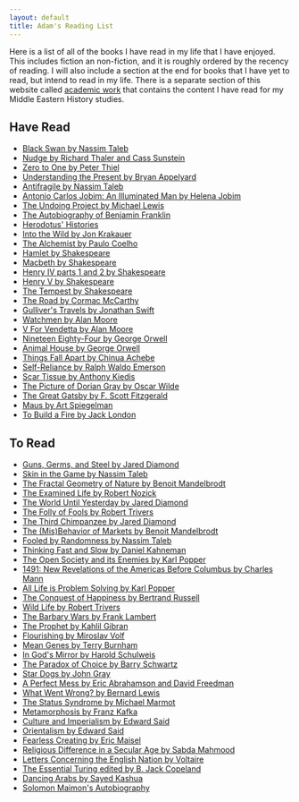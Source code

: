 ```yaml
---
layout: default
title: Adam's Reading List
---
```

Here is a list of all of the books I have read in my life that I have enjoyed. This includes fiction an non-fiction, and it is roughly ordered by the recency of reading. I will also include a section at the end for books that I have yet to read, but intend to read in my life. There is a separate section of this website called [academic work](/academic_work) that contains the content I have read for my Middle Eastern History studies.

## Have Read

* [Black Swan by Nassim Taleb](https://www.amazon.com/Black-Swan-Improbable-Robustness-Fragility/dp/081297381X/ref=sr_1_1?ie=UTF8&qid=1520699619&sr=8-1&keywords=black+swan+taleb)
* [Nudge by Richard Thaler and Cass Sunstein](https://www.amazon.com/Nudge-Improving-Decisions-Health-Happiness/dp/014311526X/ref=sr_1_4?s=books&ie=UTF8&qid=1520699629&sr=1-4&keywords=nudge+improving+decisions+about+health+wealth+and+happiness)
* [Zero to One by Peter Thiel](https://www.amazon.com/Zero-One-Notes-Startups-Future/dp/0804139296/ref=sr_1_4?s=books&ie=UTF8&qid=1520699637&sr=1-4&keywords=zero+to+one)
* [Understanding the Present by Bryan Appelyard](https://www.amazon.com/UNDERSTANDING-PRESENT-Bryan-Appleyard/dp/0385420714/ref=sr_1_1?s=books&ie=UTF8&qid=1520699648&sr=1-1&keywords=understanding+the+present)
* [Antifragile by Nassim Taleb](https://www.amazon.com/Antifragile-Things-That-Disorder-Incerto/dp/0812979680/ref=sr_1_1?s=books&ie=UTF8&qid=1520699660&sr=1-1&keywords=antifragile)
* [Antonio Carlos Jobim: An Illuminated Man by Helena Jobim ](https://www.amazon.com/Antonio-Carlos-Jobim-Illuminated-Man/dp/161780343X/ref=sr_1_1?s=books&ie=UTF8&qid=1520699675&sr=1-1&keywords=antonio+carlos+jobim+an+illuminated+man)
* [The Undoing Project by Michael Lewis](https://www.amazon.com/Undoing-Project-Friendship-Changed-Minds/dp/0393354776/ref=sr_1_1?s=books&ie=UTF8&qid=1520699686&sr=1-1&keywords=the+undoing+project)
* [The Autobiography of Benjamin Franklin](https://en.wikipedia.org/wiki/The_Autobiography_of_Benjamin_Franklin)
* [Herodotus' Histories](https://en.wikipedia.org/wiki/Histories_(Herodotus))
* [Into the Wild by Jon Krakauer](https://en.wikipedia.org/wiki/Into_the_Wild_(book))
* [The Alchemist by Paulo Coelho](https://en.wikipedia.org/wiki/The_Alchemist_(novel))
* [Hamlet by Shakespeare](https://en.wikipedia.org/wiki/Hamlet)
* [Macbeth by Shakespeare](https://en.wikipedia.org/wiki/Macbeth)
* [Henry IV parts 1 and 2 by Shakespeare](https://en.wikipedia.org/wiki/Henry_IV,_Part_1)
* [Henry V by Shakespeare](https://en.wikipedia.org/wiki/Henry_V_(play))
* [The Tempest by Shakespeare](https://en.wikipedia.org/wiki/The_Tempest)
* [The Road by Cormac McCarthy](https://en.wikipedia.org/wiki/The_Road)
* [Gulliver's Travels by Jonathan Swift](https://en.wikipedia.org/wiki/Gulliver's_Travels)
* [Watchmen by Alan Moore](https://en.wikipedia.org/wiki/Watchmen)
* [V For Vendetta by Alan Moore](https://en.wikipedia.org/wiki/V_for_Vendetta)
* [Nineteen Eighty-Four by George Orwell](https://en.wikipedia.org/wiki/Nineteen_Eighty-Four)
* [Animal House by George Orwell](https://en.wikipedia.org/wiki/Animal_Farm)
* [Things Fall Apart by Chinua Achebe](https://en.wikipedia.org/wiki/Things_Fall_Apart)
* [Self-Reliance by Ralph Waldo Emerson](https://en.wikipedia.org/wiki/Self-Reliance)
* [Scar Tissue by Anthony Kiedis](https://en.wikipedia.org/wiki/Scar_Tissue_(book))
* [The Picture of Dorian Gray by Oscar Wilde](https://en.wikipedia.org/wiki/The_Picture_of_Dorian_Gray)
* [The Great Gatsby by F. Scott Fitzgerald](https://en.wikipedia.org/wiki/The_Great_Gatsby)
* [Maus by Art Spiegelman](https://en.wikipedia.org/wiki/Maus)
* [To Build a Fire by Jack London](https://en.wikipedia.org/wiki/To_Build_a_Fire)

## To Read
* [Guns, Germs, and Steel by Jared Diamond](https://www.amazon.com/Guns-Germs-Steel-Fates-Societies/dp/0393354326/ref=sr_1_1?s=books&ie=UTF8&qid=1520700857&sr=1-1&keywords=Guns%2C+Germs%2C+and+Steel+by+Jared+Diamond)
* [Skin in the Game by Nassim Taleb](https://www.amazon.com/Skin-Game-Hidden-Asymmetries-Daily/dp/042528462X/ref=sr_1_2?s=books&ie=UTF8&qid=1520700866&sr=1-2&keywords=Skin+in+the+Game+by+Nassim+Taleb)
* [The Fractal Geometry of Nature by Benoit Mandelbrodt](https://www.amazon.com/Fractal-Geometry-Nature-Benoit-Mandelbrot/dp/0716711869/ref=sr_1_sc_1?s=books&ie=UTF8&qid=1520700875&sr=1-1-spell&keywords=The+Fractal+Geometry+of+Nature+by+Benoit+Mandelbrodt)
* [The Examined Life by Robert Nozick](https://www.amazon.com/Examined-Life-Philosophical-Meditations/dp/0671725017/ref=sr_1_1?s=books&ie=UTF8&qid=1520700887&sr=1-1&keywords=The+Examined+Life+by+Robert+Nozick)
* [The World Until Yesterday by Jared Diamond](https://www.amazon.com/World-Until-Yesterday-Traditional-Societies/dp/0143124404/ref=sr_1_1?s=books&ie=UTF8&qid=1520700898&sr=1-1&keywords=The+World+Until+Yesterday+by+Jared+Diamond)
* [The Folly of Fools by Robert Trivers](https://www.amazon.com/Folly-Fools-Logic-Deceit-Self-Deception/dp/0465085970/ref=sr_1_1?s=books&ie=UTF8&qid=1520700910&sr=1-1&keywords=The+Folly+of+Fools+by+Robert+Trivers)
* [The Third Chimpanzee by Jared Diamond](https://www.amazon.com/Third-Chimpanzee-Evolution-Future-Animal/dp/0060845503/ref=sr_1_1?s=books&ie=UTF8&qid=1520700920&sr=1-1&keywords=The+Third+Chimpanzee+by+Jared+Diamond)
* [The (Mis)Behavior of Markets by Benoit Mandelbrodt](https://www.amazon.com/Misbehavior-Markets-Fractal-Financial-Turbulence/dp/0465043577/ref=sr_1_sc_1?s=books&ie=UTF8&qid=1520700930&sr=1-1-spell&keywords=The+%28Mis%29Behavior+of+Markets+by+Benoit+Mandelbrodt)
* [Fooled by Randomness by Nassim Taleb](https://www.amazon.com/Fooled-Randomness-Hidden-Markets-Incerto/dp/0812975219/ref=sr_1_1?s=books&ie=UTF8&qid=1520700943&sr=1-1&keywords=Fooled+by+Randomness+by+Nassim+Taleb)
* [Thinking Fast and Slow by Daniel Kahneman](https://www.amazon.com/Thinking-Fast-Slow-Daniel-Kahneman/dp/0374533555/ref=sr_1_1?s=books&ie=UTF8&qid=1520700953&sr=1-1&keywords=Thinking+Fast+and+Slow+by+Daniel+Kahneman)
* [The Open Society and its Enemies by Karl Popper](https://www.amazon.com/Open-Society-Its-Enemies/dp/0691158134/ref=sr_1_1?s=books&ie=UTF8&qid=1520700962&sr=1-1&keywords=The+Open+Society+and+its+Enemies+by+Karl+Popper)
* [1491: New Revelations of the Americas Before Columbus by Charles Mann](https://www.amazon.com/1491-Revelations-Americas-Before-Columbus/dp/1400032059/ref=sr_1_1?s=books&ie=UTF8&qid=1520700975&sr=1-1&keywords=1491%3A+The+Americas+Before+Columbus+by+Charles+Mann)
* [All Life is Problem Solving by Karl Popper](https://www.amazon.com/Life-Problem-Solving-Karl-Popper/dp/0415249929/ref=sr_1_1?s=books&ie=UTF8&qid=1520700985&sr=1-1&keywords=All+Life+is+Problem+Solving+by+Karl+Popper)
* [The Conquest of Happiness by Bertrand Russell](https://www.amazon.com/Conquest-Happiness-Bertrand-Russell/dp/087140673X/ref=sr_1_1?s=books&ie=UTF8&qid=1520700994&sr=1-1&keywords=The+Conquest+of+Happiness+by+Bertrand+Russell)
* [Wild Life by Robert Trivers](https://www.amazon.com/Wild-Life-Adventures-Evolutionary-Biologist/dp/1938972120/ref=sr_1_1?s=books&ie=UTF8&qid=1520701004&sr=1-1&keywords=Wild+Life+by+Robert+Trivers)
* [The Barbary Wars by Frank Lambert](https://www.amazon.com/Barbary-Wars-American-Independence-Atlantic/dp/0809028115/ref=sr_1_1?s=books&ie=UTF8&qid=1520700358&sr=1-1&keywords=the+barbary+wars)
* [The Prophet by Kahlil Gibran](https://www.amazon.com/Prophet-Borzoi-Book-Kahlil-Gibran/dp/0394404289/ref=sr_1_1?s=books&ie=UTF8&qid=1520701015&sr=1-1&keywords=The+Prophet+by+Kahlil+Gibran)
* [Flourishing by Miroslav Volf](https://www.amazon.com/Flourishing-Need-Religion-Globalized-World/dp/0300227132/ref=sr_1_1?s=books&ie=UTF8&qid=1520701024&sr=1-1&keywords=Flourishing+by+Miroslav+Volf)
* [Mean Genes by Terry Burnham](https://www.amazon.com/Mean-Genes-Taming-Primal-Instincts/dp/0142000078/ref=sr_1_2?s=books&ie=UTF8&qid=1520700402&sr=1-2&keywords=mean+genes)
* [In God's Mirror by Harold Schulweis](https://www.amazon.com/Gods-Mirror-Reflections-Essays/dp/0881258059/ref=sr_1_1?s=books&ie=UTF8&qid=1520701035&sr=1-1&keywords=In+God%27s+Mirror+by+Harold+Schulweis)
* [The Paradox of Choice by Barry Schwartz](https://www.amazon.com/Paradox-Choice-More-Less-Revised/dp/0062449923/ref=sr_1_1?s=books&ie=UTF8&qid=1520700451&sr=1-1&keywords=the+paradox+of+choice)
* [Star Dogs by John Gray](https://www.amazon.com/Straw-Dogs-Thoughts-Humans-Animals/dp/0374270937/ref=sr_1_1?s=books&ie=UTF8&qid=1520700482&sr=1-1&keywords=straw+dogs)
* [A Perfect Mess by Eric Abrahamson and David Freedman](https://www.amazon.com/Perfect-Mess-Benefits-Cluttered-Fly/dp/0316114758/ref=sr_1_3?s=books&ie=UTF8&qid=1520700522&sr=1-3&keywords=a+perfect+mess)
* [What Went Wrong? by Bernard Lewis](https://www.amazon.com/What-Went-Wrong-Between-Modernity/dp/0060516054/ref=sr_1_1?s=books&ie=UTF8&qid=1520701048&sr=1-1&keywords=What+Went+Wrong%3F+by+Bernard+Lewis)
* [The Status Syndrome by Michael Marmot](https://www.amazon.com/Status-Syndrome-Standing-Affects-Longevity/dp/0805078541/ref=sr_1_1?s=books&ie=UTF8&qid=1520701058&sr=1-1&keywords=The+Status+Syndrome+by+Michael+Marmot)
* [Metamorphosis by Franz Kafka](https://www.amazon.com/Metamorphosis-Franz-Kafka/dp/1557427666/ref=sr_1_3?s=books&ie=UTF8&qid=1520701068&sr=1-3&keywords=Metamorphosis+by+Franz+Kafka)
* [Culture and Imperialism by Edward Said](https://www.amazon.com/Culture-Imperialism-Edward-W-Said/dp/0679750541/ref=sr_1_1?s=books&ie=UTF8&qid=1520701077&sr=1-1&keywords=Culture+and+Imperialism+by+Edward+Said)
* [Orientalism by Edward Said](https://www.amazon.com/Orientalism-Edward-W-Said/dp/039474067X/ref=sr_1_2?s=books&ie=UTF8&qid=1520701077&sr=1-2&keywords=Culture+and+Imperialism+by+Edward+Said)
* [Fearless Creating by Eric Maisel](https://www.amazon.com/Fearless-Creating-Step-Step-Completing/dp/0874778050/ref=sr_1_1?s=books&ie=UTF8&qid=1520700639&sr=1-1&keywords=fearless+creating)
* [Religious Difference in a Secular Age by Sabda Mahmood](https://www.amazon.com/Religious-Difference-Secular-Age-Minority/dp/0691153280/ref=sr_1_1?s=books&ie=UTF8&qid=1520700664&sr=1-1&keywords=mahmood+religious+difference+in+a+secular+age)
* [Letters Concerning the English Nation by Voltaire](https://www.amazon.com/Letters-Concerning-English-Nation-Classics/dp/019955532X/ref=sr_1_1?s=books&ie=UTF8&qid=1520701102&sr=1-1&keywords=Letters+Concerning+the+English+Nation+by+Voltaire)
* [The Essential Turing edited by B. Jack Copeland](https://www.amazon.com/Essential-Turing-Philosophy-Artificial-Intelligence/dp/0198250800/ref=sr_1_1?s=books&ie=UTF8&qid=1520700725&sr=1-1&keywords=essential+turing)
* [Dancing Arabs by Sayed Kashua](https://www.amazon.com/Dancing-Arabs-Sayed-Kashua/dp/0802141269/ref=sr_1_1?s=books&ie=UTF8&qid=1520700795&sr=1-1&keywords=dancing+arabs)
* [Solomon Maimon's Autobiography](https://www.amazon.com/Solomon-Maimon-Autobiography/dp/0252069773/ref=sr_1_1?s=books&ie=UTF8&qid=1520700815&sr=1-1&keywords=maimon)
